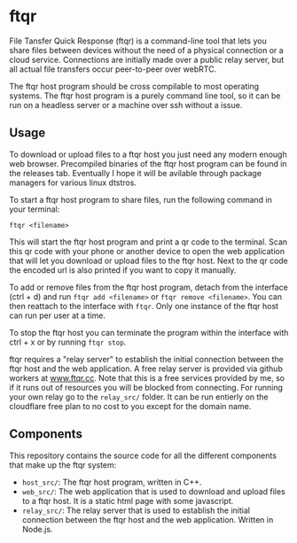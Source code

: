 # ftqr

File Tansfer Quick Response (ftqr) is a command-line tool that lets you share files between devices without the need of a physical connection or a cloud service. Connections are initially made over a public relay server, but all actual file transfers occur peer-to-peer over webRTC.

The ftqr host program should be cross compilable to most operating systems. The ftqr host program is a purely command line tool, so it can be run on a headless server or a machine over ssh without a issue.

## Usage

To download or upload files to a ftqr host you just need any modern enough web browser. Precompiled binaries of the ftqr host program can be found in the releases tab. Eventually I hope it will be avilable through package managers for various linux dtstros.

To start a ftqr host program to share files, run the following command in your terminal:
```
ftqr <filename>
```

This will start the ftqr host program and print a qr code to the terminal. Scan this qr code with your phone or another device to open the web application that will let you download or upload files to the ftqr host. Next to the qr code the encoded url is also printed if you want to copy it manually.

To add or remove files from the ftqr host program, detach from the interface (ctrl + d) and run `ftqr add <filename>` or `ftqr remove <filename>`. You can then reattach to the interface with `ftqr`. Only one instance of the ftqr host can run per user at a time.

To stop the ftqr host you can terminate the program within the interface with ctrl + x or by running `ftqr stop`.

ftqr requires a "relay server" to establish the initial connection between the ftqr host and the web application. A free relay server is provided via github workers at www.ftqr.cc. Note that this is a free services provided by me, so if it runs out of resources you will be blocked from connecting. For running your own relay go to the `relay_src/` folder. It can be run entierly on the cloudflare free plan to no cost to you except for the domain name.

## Components

This repository contains the source code for all the different components that make up the ftqr system:
- `host_src/`: The ftqr host program, written in C++.
- `web_src/`: The web application that is used to download and upload files to a ftqr host. It is a static html page with some javascript.
- `relay_src/`: The relay server that is used to establish the initial connection between the ftqr host and the web application. Written in Node.js.